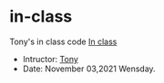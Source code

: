 # in-class
Tony's in class code
 <a href="https://github.com/sait-wbdv/in-class">In class</a>
 
- Intructor: <a href="https://github.com/acidtone">Tony</a>
- Date: November 03,2021 Wensday.

